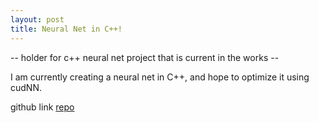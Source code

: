 ```yaml
---
layout: post
title: Neural Net in C++!
---
```

-- holder for c++ neural net project that is current in the works -- 

I am currently creating a neural net in C++, and hope to optimize it using cudNN.

github link [repo](https://github.com/enmccarthy/cppNN)